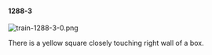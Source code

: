 #### 1288-3
![train-1288-3-0.png](https://github.com/lil-lab/nlvr/raw/master/nlvr/train/images/58/train-1288-3-0.png "train-1288-3-0.png")

There is a yellow square closely touching right wall of a box.